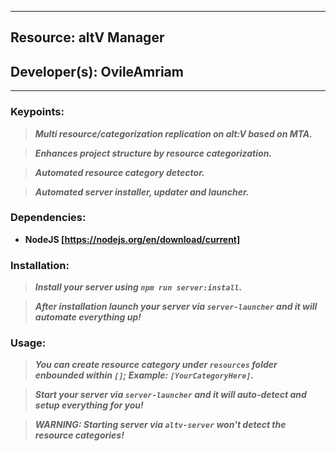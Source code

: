 ***
## Resource: altV Manager
## Developer(s): OvileAmriam
***

### Keypoints:
  > ***Multi resource/categorization replication on alt:V based on MTA.***

  > ***Enhances project structure by resource categorization.***

  > ***Automated resource category detector.***

  > ***Automated server installer, updater and launcher.***

### Dependencies:
  - **NodeJS [https://nodejs.org/en/download/current]**

### Installation:
  > ***Install your server using `npm run server:install`.***

  > ***After installation launch your server via `server-launcher` and it will automate everything up!***

### Usage:
  > ***You can create resource category under `resources` folder enbounded within `[]`; Example: `[YourCategoryHere]`.***

  > ***Start your server via `server-launcher` and it will auto-detect and setup everything for you!***

  > ***WARNING: _Starting server via `altv-server` won't detect the resource categories!_***
